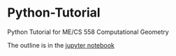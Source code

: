 # Python-Tutorial
Python Tutorial for ME/CS 558 Computational Geometry

The outline is in the [jupyter notebook](https://github.com/zhangyaqi1989/Python-Tutorial/blob/master/notes.ipynb)
